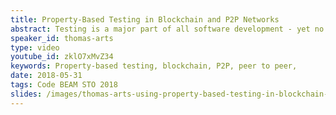 ```yaml
---
title: Property-Based Testing in Blockchain and P2P Networks
abstract: Testing is a major part of all software development - yet no matter how much effort is spent on it, some errors always seem to slip through. Cases which "no-one thought to test" crash systems late in development or out in the field, revealing errors which cost time and money to analyze, diagnose, and fix. In the worst case, such errors reveal fundamental flaws which force a redesign of part of the system, at disproportionate cost.
speaker_id: thomas-arts
type: video
youtube_id: zklO7xMvZ34
keywords: Property-based testing, blockchain, P2P, peer to peer,
date: 2018-05-31
tags: Code BEAM STO 2018
slides: /images/thomas-arts-using-property-based-testing-in-blockchain-applications-compressed.pdf
---
```


